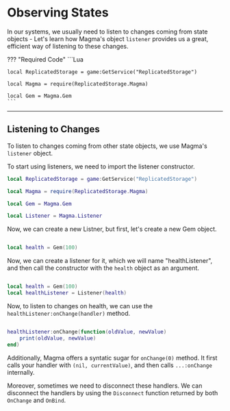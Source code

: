 # **Observing States**
In our systems, we usually need to listen to changes coming from state objects - Let's learn how Magma's object `listener` provides us a great, efficient way of listening to these changes.

??? "Required Code"
    ```Lua

    local ReplicatedStorage = game:GetService("ReplicatedStorage")

    local Magma = require(ReplicatedStorage.Magma)

    local Gem = Magma.Gem
    ```
______

## **Listening to Changes**

To listen to changes coming from other state objects, we use Magma's `listener` object.

To start using listeners, we need to import the listener constructor.

```Lua
local ReplicatedStorage = game:GetService("ReplicatedStorage")

local Magma = require(ReplicatedStorage.Magma)

local Gem = Magma.Gem

local Listener = Magma.Listener
```
Now, we can create a new Listner, but first, let's create a new Gem object.

```Lua

local health = Gem(100)
```
Now, we can create a listener for it, which we will name "healthListener", and then call the constructor with the `health` object as an argument. 

```Lua

local health = Gem(100)
local healthListener = Listener(health)
```

Now, to listen to changes on health, we can use the `healthListener:onChange(handler)` method.

```Lua

healthListener:onChange(function(oldValue, newValue)
    print(oldValue, newValue)
end)
```

Additionally, Magma offers a syntatic sugar for `onChange(0)` method. It first calls your handler with `(nil, currentValue)`, and then calls `...:onChange` internally. 

Moreover, sometimes we need to disconnect these handlers.  We can disconnect the handlers by using the `Disconnect` function returned by both `OnChange` and `OnBind`.
